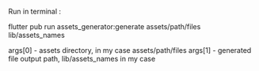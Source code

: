 
Run in terminal :

flutter pub run assets_generator:generate assets/path/files lib/assets_names

args[0] - assets directory, in my case assets/path/files
args[1] - generated file output path, lib/assets_names in my case
